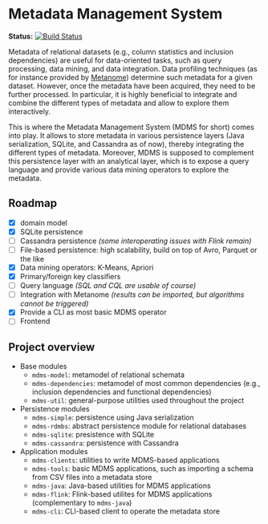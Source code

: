 # Metadata Management System 

**Status:** [![Build Status](https://travis-ci.org/stratosphere/metadata-ms.svg?branch=master)](https://travis-ci.org/stratosphere/metadata-ms)

Metadata of relational datasets (e.g., column statistics and inclusion dependencies) are useful for data-oriented tasks, such as query processing, data mining, and data integration. Data profiling techniques (as for instance provided by [Metanome](http://www.metanome.de)) determine such metadata for a given dataset. However, once the metadata have been acquired, they need to be further processed. In particular, it is highly beneficial to integrate and combine the different types of metadata and allow to explore them interactively.

This is where the Metadata Management System (MDMS for short) comes into play. It allows to store metadata in various persistence layers (Java serialization, SQLite, and Cassandra as of now), thereby integrating the different types of metadata. Moreover, MDMS is supposed to complement this persistence layer with an analytical layer, which is to expose a query language and provide various data mining operators to explore the metadata.

## Roadmap

- [x] domain model
- [x] SQLite persistence
- [ ] Cassandra persistence *(some interoperating issues with Flink remain)*
- [ ] File-based persistence: high scalability, build on top of Avro, Parquet or the like
- [x] Data mining operators: K-Means, Apriori
- [x] Primary/foreign key classifiers
- [ ] Query language *(SQL and CQL are usable of course)*
- [ ] Integration with Metanome *(results can be imported, but algorithms cannot be triggered)*
- [x] Provide a CLI as most basic MDMS operator
- [ ] Frontend

## Project overview

* Base modules
  * `mdms-model`: metamodel of relational schemata
  * `mdms-dependencies`: metamodel of most common dependencies (e.g., inclusion dependencies and functional dependencies)
  * `mdms-util`: general-purpose utilities used throughout the project
* Persistence modules
  * `mdms-simple`: persistence using Java serialization
  * `mdms-rdmbs`: abstract persistence module for relational databases
  * `mdms-sqlite`: presistence with SQLite
  * `mdms-cassandra`: persistence with Cassandra
* Application modules
  * `mdms-clients`: utilities to write MDMS-based applications
  * `mdms-tools`: basic MDMS applications, such as importing a schema from CSV files into a metadata store
  * `mdms-java`: Java-based utilities for MDMS applications
  * `mdms-flink`: Flink-based utilites for MDMS applications (complementary to `mdms-java`)
  * `mdms-cli`: CLI-based client to operate the metadata store

